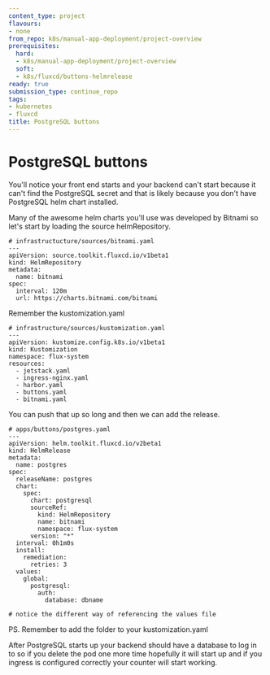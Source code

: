 ```yaml
---
content_type: project
flavours:
- none
from_repo: k8s/manual-app-deployment/project-overview
prerequisites:
  hard:
  - k8s/manual-app-deployment/project-overview
  soft:
  - k8s/fluxcd/buttons-helmrelease
ready: true
submission_type: continue_repo
tags:
- kubernetes
- fluxcd
title: PostgreSQL buttons
---
```


# PostgreSQL buttons

You'll notice your front end starts and your backend can't start because it can't find the PostgreSQL secret and that is likely because you don't have PostgreSQL helm chart installed.

Many of the awesome helm charts you'll use was developed by Bitnami so let's start by loading the source helmRepository.


```
# infrastructucture/sources/bitnami.yaml
--- 
apiVersion: source.toolkit.fluxcd.io/v1beta1
kind: HelmRepository
metadata:
  name: bitnami
spec:
  interval: 120m
  url: https://charts.bitnami.com/bitnami
```

Remember the kustomization.yaml

```
# infrastructure/sources/kustomization.yaml
---
apiVersion: kustomize.config.k8s.io/v1beta1
kind: Kustomization
namespace: flux-system
resources:
  - jetstack.yaml
  - ingress-nginx.yaml
  - harbor.yaml
  - buttons.yaml
  - bitnami.yaml
```

You can push that up so long and then we can add the release.

```
# apps/buttons/postgres.yaml
---
apiVersion: helm.toolkit.fluxcd.io/v2beta1
kind: HelmRelease
metadata:
  name: postgres
spec:
  releaseName: postgres
  chart:
    spec:
      chart: postgresql
      sourceRef:
        kind: HelmRepository
        name: bitnami
        namespace: flux-system
      version: "*"
  interval: 0h1m0s
  install:
    remediation:
      retries: 3
  values:
    global:
      postgresql:
        auth:
          database: dbname

# notice the different way of referencing the values file
```

PS. Remember to add the folder to your kustomization.yaml

After PostgreSQL starts up your backend should have a database to log in to so if you delete the pod one more time hopefully it will start up and if you ingress is configured correctly your counter will start working.
